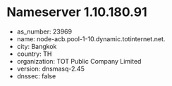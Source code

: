 # Nameserver 1.10.180.91

* as_number: 23969
* name: node-acb.pool-1-10.dynamic.totinternet.net.
* city: Bangkok
* country: TH
* organization: TOT Public Company Limited
* version: dnsmasq-2.45
* dnssec: false
